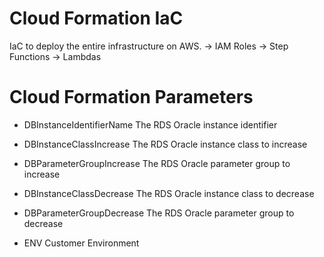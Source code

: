 # Cloud Formation IaC
IaC to deploy the entire infrastructure on AWS.
-> IAM Roles
-> Step Functions
-> Lambdas

# Cloud Formation Parameters

* DBInstanceIdentifierName
The RDS Oracle instance identifier

* DBInstanceClassIncrease
The RDS Oracle instance class to increase

* DBParameterGroupIncrease
The RDS Oracle parameter group to increase

* DBInstanceClassDecrease
The RDS Oracle instance class to decrease

* DBParameterGroupDecrease
 The RDS Oracle parameter group to decrease

* ENV
Customer Environment